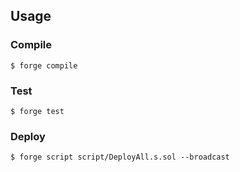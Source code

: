 ## Usage

### Compile

```shell
$ forge compile
```

### Test

```shell
$ forge test
```

### Deploy

```shell
$ forge script script/DeployAll.s.sol --broadcast
```
